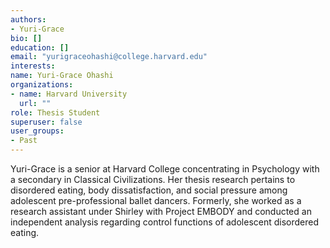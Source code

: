 ```yaml
---
authors:
- Yuri-Grace
bio: []
education: []
email: "yurigraceohashi@college.harvard.edu"
interests:
name: Yuri-Grace Ohashi
organizations:
- name: Harvard University
  url: ""
role: Thesis Student
superuser: false
user_groups:
- Past
---
```


Yuri-Grace is a senior at Harvard College concentrating in Psychology with a secondary in Classical Civilizations. Her thesis research pertains to disordered eating, body dissatisfaction, and social pressure among adolescent pre-professional ballet dancers. Formerly, she worked as a research assistant under Shirley with Project EMBODY and conducted an independent analysis regarding control functions of adolescent disordered eating.
